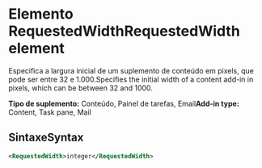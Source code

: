 # <a name="requestedwidth-element"></a><span data-ttu-id="fdf00-101">Elemento RequestedWidth</span><span class="sxs-lookup"><span data-stu-id="fdf00-101">RequestedWidth element</span></span>

<span data-ttu-id="fdf00-102">Especifica a largura inicial de um suplemento de conteúdo em pixels, que pode ser entre 32 e 1.000.</span><span class="sxs-lookup"><span data-stu-id="fdf00-102">Specifies the initial width of a content add-in in pixels, which can be between 32 and 1000.</span></span>

<span data-ttu-id="fdf00-103">**Tipo de suplemento:** Conteúdo, Painel de tarefas, Email</span><span class="sxs-lookup"><span data-stu-id="fdf00-103">**Add-in type:** Content, Task pane, Mail</span></span>

## <a name="syntax"></a><span data-ttu-id="fdf00-104">Sintaxe</span><span class="sxs-lookup"><span data-stu-id="fdf00-104">Syntax</span></span>

```XML
<RequestedWidth>integer</RequestedWidth>
```

